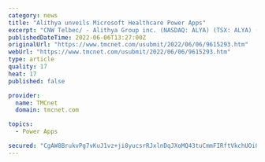 ```yaml
---
category: news
title: "Alithya unveils Microsoft Healthcare Power Apps"
excerpt: "CNW Telbec/ - Alithya Group inc. (NASDAQ: ALYA) (TSX: ALYA) (\"Alithya\") today announced details of its Alithya 365 Power Apps for Healthcare which further strengthen Alithya's position as a go-to partner for the Microsoft Cloud for Healthcare."
publishedDateTime: 2022-06-06T13:27:00Z
originalUrl: "https://www.tmcnet.com/usubmit/2022/06/06/9615293.htm"
webUrl: "https://www.tmcnet.com/usubmit/2022/06/06/9615293.htm"
type: article
quality: 17
heat: 17
published: false

provider:
  name: TMCnet
  domain: tmcnet.com

topics:
  - Power Apps

secured: "CgAW8BrukvPg7vKuJ1vz+ji8yucsrRJxlnDqJXoMQ43tuCmmFIRftVkchUOi0reKwtRSiDHApCcQb5yKbbjMDAo1GkWXyDRXQEQG6UXq1K4y+RGaawGpr6PPV46mo5oIuKKwxHMq1zMy5/eRlCaX3qs9XFfrBr6afcu0JTei88UITAOFhSuUs516uE9DpACftj8xB307Qp91d4hO/Knk//OeCSI9Mwod8JYHg4gBKvz2azY8MK/eAF3HrT8uU6ey9X1RZY2WPNEc69K3ssxU2Ca53xa+KfA5QUhUlcy/epV/w/J8MtOX0Sd/ceYMdkeVsu9ZWYeTF051KD1I+0FGwNrIAxRfM98+tjq6v2n9Ah4=;RydYDKL7VWaqh6lPJhLgBg=="
---
```


